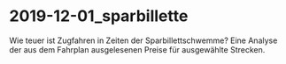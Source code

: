 # 2019-12-01_sparbillette

Wie teuer ist Zugfahren in Zeiten der Sparbillettschwemme? Eine Analyse der aus dem Fahrplan ausgelesenen Preise für ausgewählte Strecken.
